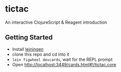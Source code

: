 # tictac
An interactive ClojureScript & Reagent introduction

## Getting Started

- Install [leiningen](http://leiningen.org/)
- clone this repo and cd into it
- `lein figwheel devcards`, wait for the REPL prompt
- Open [http://localhost:3449/cards.html#!/tictac.core](http://localhost:3449/cards.html#!/tictac.core)
